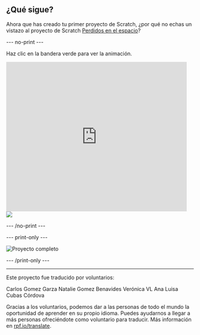 ## ¿Qué sigue?

Ahora que has creado tu primer proyecto de Scratch, ¿por qué no echas un vistazo al proyecto de Scratch [ Perdidos en el espacio](https://projects.raspberrypi.org/es-LA/projects/lost-in-space?utm_source=pathway&utm_medium=whatnext&utm_campaign=projects)?

--- no-print ---

Haz clic en la bandera verde para ver la animación.

<div class="scratch-preview">
  <iframe allowtransparency="true" width="485" height="402" src="https://scratch.mit.edu/projects/embed/276873231/?autostart=false" frameborder="0" scrolling="no"></iframe>
  <img src="images/space-final.png">
</div>

--- /no-print ---

--- print-only ---

![Proyecto completo](images/space-final.png)

--- /print-only ---

***

Este proyecto fue traducido por voluntarios:

Carlos Gomez Garza
Natalie Gomez Benavides
Verónica VL
Ana Luisa Cubas Córdova

Gracias a los voluntarios, podemos dar a las personas de todo el mundo la oportunidad de aprender en su propio idioma. Puedes ayudarnos a llegar a más personas ofreciéndote como voluntario para traducir. Más información en [rpf.io/translate](https://rpf.io/translate).